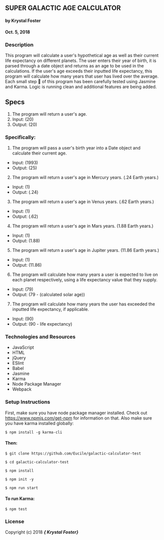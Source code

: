 ## SUPER GALACTIC AGE CALCULATOR

#### by Krystal Foster
#### Oct. 5, 2018

### Description

This program will calculate a user's hypothetical age as well as their current life expectancy on different planets. The user enters their year of birth, it is parsed through a date object and returns as an age to be used in the calculations. If the user's age exceeds their inputted life expectancy, this program will calculate how many years that user has lived over the average. Each small step :full_moon_with_face: of this program has been carefully tested using Jasmine and Karma. Logic is running clean and additional features are being added.    


## Specs

1. The program will return a user's age.
  1. Input: (20)
  2. Output: (20)

### Specifically:

1. The program will pass a user's birth year into a Date object and calculate their current age.
  * Input: (1993)
  * Output: (25)

2. The program will return a user's age in Mercury years. (.24 Earth years.)
  * Input: (1)
  * Output: (.24)

3. The program will return a user's age in Venus years. (.62 Earth years.)
  * Input: (1)
  * Output: (.62)

4. The program will return a user's age in Mars years. (1.88 Earth years.)
  * Input: (1)
  * Output: (1.88)

5. The program will return a user's age in Jupiter years. (11.86 Earth years.)
  * Input: (1)
  * Output: (11.86)

6. The program will calculate how many years a user is expected to live on each planet respectively, using a life expectancy value that they supply.
  * Input: (79)
  * Output: (79 - (calculated solar age))

7. The program will calculate how many years the user has exceeded the inputted life expectancy, if applicable.
  * Input: (90)
  * Output: (90 - life expectancy)



### Technologies and Resources

* JavaScript
* HTML
* jQuery
* ESlint
* Babel
* Jasmine
* Karma
* Node Package Manager
* Webpack


### Setup Instructions

First, make sure you have node package manager installed. Check out https://www.npmjs.com/get-npm for information on that. Also make sure you have karma installed globally:

`$ npm install -g karma-cli`

#### Then:

`$ git clone https://github.com/Eucile/galactic-calculator-test`

`$ cd galactic-calculator-test`

`$ npm install`

`$ npm init -y`

`$ npm run start`


#### To run Karma:

`$ npm test`

### License

Copyright (c) 2018 **_{ Krystal Foster}_**
